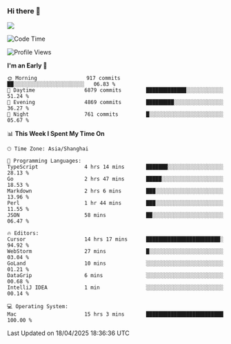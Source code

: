 ### Hi there 👋

<!--
**JJAYCHEN1e/jjaychen1e** is a ✨ _special_ ✨ repository because its `README.md` (this file) appears on your GitHub profile.

Here are some ideas to get you started:

- 🔭 I’m currently working on ...
- 🌱 I’m currently learning ...
- 👯 I’m looking to collaborate on ...
- 🤔 I’m looking for help with ...
- 💬 Ask me about ...
- 📫 How to reach me: ...
- 😄 Pronouns: ...
- ⚡ Fun fact: ...
-->

[![](https://github-readme-stats.vercel.app/api?username=jjaychen1e&show_icons=true)](https://github.com/jjaychen1e/github-readme-stats?count_private=true)

<!--START_SECTION:waka-->
![Code Time](http://img.shields.io/badge/Code%20Time-1%2C924%20hrs%2054%20mins-blue)

![Profile Views](http://img.shields.io/badge/Profile%20Views-12-blue)

**I'm an Early 🐤** 

```text
🌞 Morning                917 commits         ██░░░░░░░░░░░░░░░░░░░░░░░   06.83 % 
🌆 Daytime                6879 commits        █████████████░░░░░░░░░░░░   51.24 % 
🌃 Evening                4869 commits        █████████░░░░░░░░░░░░░░░░   36.27 % 
🌙 Night                  761 commits         █░░░░░░░░░░░░░░░░░░░░░░░░   05.67 % 
```


📊 **This Week I Spent My Time On** 

```text
🕑︎ Time Zone: Asia/Shanghai

💬 Programming Languages: 
TypeScript               4 hrs 14 mins       ███████░░░░░░░░░░░░░░░░░░   28.13 % 
Go                       2 hrs 47 mins       █████░░░░░░░░░░░░░░░░░░░░   18.53 % 
Markdown                 2 hrs 6 mins        ███░░░░░░░░░░░░░░░░░░░░░░   13.96 % 
Perl                     1 hr 44 mins        ███░░░░░░░░░░░░░░░░░░░░░░   11.55 % 
JSON                     58 mins             ██░░░░░░░░░░░░░░░░░░░░░░░   06.47 % 

🔥 Editors: 
Cursor                   14 hrs 17 mins      ████████████████████████░   94.92 % 
WebStorm                 27 mins             █░░░░░░░░░░░░░░░░░░░░░░░░   03.04 % 
GoLand                   10 mins             ░░░░░░░░░░░░░░░░░░░░░░░░░   01.21 % 
DataGrip                 6 mins              ░░░░░░░░░░░░░░░░░░░░░░░░░   00.68 % 
IntelliJ IDEA            1 min               ░░░░░░░░░░░░░░░░░░░░░░░░░   00.14 % 

💻 Operating System: 
Mac                      15 hrs 3 mins       █████████████████████████   100.00 % 
```


 Last Updated on 18/04/2025 18:36:36 UTC
<!--END_SECTION:waka-->
